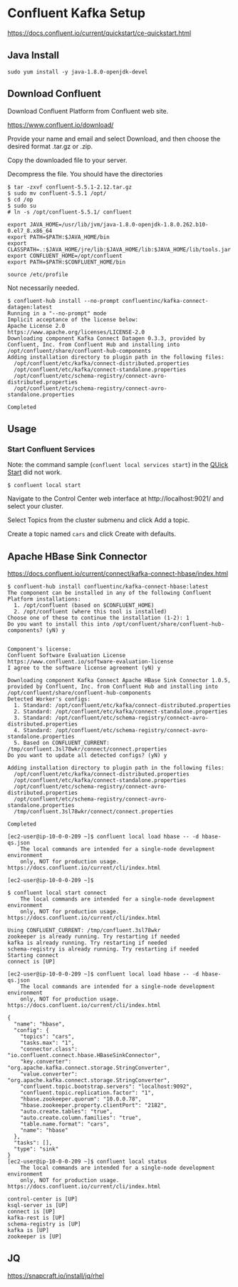 # Confluent Kafka Setup

https://docs.confluent.io/current/quickstart/ce-quickstart.html

## Java Install
```
sudo yum install -y java-1.8.0-openjdk-devel
```

## Download Confluent

Download Confluent Platform from Confluent web site.

https://www.confluent.io/download/

Provide your name and email and select Download, and then choose the desired format .tar.gz or .zip.

Copy the downloaded file to your server.

Decompress the file. You should have the directories

```
$ tar -zxvf confluent-5.5.1-2.12.tar.gz
$ sudo mv confluent-5.5.1 /opt/
$ cd /op
$ sudo su
# ln -s /opt/confluent-5.5.1/ confluent
```

```
export JAVA_HOME=/usr/lib/jvm/java-1.8.0-openjdk-1.8.0.262.b10-0.el7_8.x86_64
export PATH=$PATH:$JAVA_HOME/bin
export CLASSPATH=.:$JAVA_HOME/jre/lib:$JAVA_HOME/lib:$JAVA_HOME/lib/tools.jar
export CONFLUENT_HOME=/opt/confluent
export PATH=$PATH:$CONFLUENT_HOME/bin
```

```
source /etc/profile
```

Not necessarily needed.

```
$ confluent-hub install --no-prompt confluentinc/kafka-connect-datagen:latest
Running in a "--no-prompt" mode 
Implicit acceptance of the license below:  
Apache License 2.0 
https://www.apache.org/licenses/LICENSE-2.0 
Downloading component Kafka Connect Datagen 0.3.3, provided by Confluent, Inc. from Confluent Hub and installing into /opt/confluent/share/confluent-hub-components 
Adding installation directory to plugin path in the following files: 
  /opt/confluent/etc/kafka/connect-distributed.properties 
  /opt/confluent/etc/kafka/connect-standalone.properties 
  /opt/confluent/etc/schema-registry/connect-avro-distributed.properties 
  /opt/confluent/etc/schema-registry/connect-avro-standalone.properties 
 
Completed 
```
## Usage

### Start Confluent Services

Note: the command sample (`confluent local services start`) in the [QUick Start](https://docs.confluent.io/current/quickstart/ce-quickstart.html) did not work.
```
$ confluent local start
```

Navigate to the Control Center web interface at http://localhost:9021/ and select your cluster.

Select Topics from the cluster submenu and click Add a topic.

Create a topic named `cars` and click Create with defaults.

## Apache HBase Sink Connector

https://docs.confluent.io/current/connect/kafka-connect-hbase/index.html
```
$ confluent-hub install confluentinc/kafka-connect-hbase:latest
The component can be installed in any of the following Confluent Platform installations: 
  1. /opt/confluent (based on $CONFLUENT_HOME) 
  2. /opt/confluent (where this tool is installed) 
Choose one of these to continue the installation (1-2): 1
Do you want to install this into /opt/confluent/share/confluent-hub-components? (yN) y

 
Component's license: 
Confluent Software Evaluation License 
https://www.confluent.io/software-evaluation-license 
I agree to the software license agreement (yN) y

Downloading component Kafka Connect Apache HBase Sink Connector 1.0.5, provided by Confluent, Inc. from Confluent Hub and installing into /opt/confluent/share/confluent-hub-components 
Detected Worker's configs: 
  1. Standard: /opt/confluent/etc/kafka/connect-distributed.properties 
  2. Standard: /opt/confluent/etc/kafka/connect-standalone.properties 
  3. Standard: /opt/confluent/etc/schema-registry/connect-avro-distributed.properties 
  4. Standard: /opt/confluent/etc/schema-registry/connect-avro-standalone.properties 
  5. Based on CONFLUENT_CURRENT: /tmp/confluent.3sl78wkr/connect/connect.properties 
Do you want to update all detected configs? (yN) y

Adding installation directory to plugin path in the following files: 
  /opt/confluent/etc/kafka/connect-distributed.properties 
  /opt/confluent/etc/kafka/connect-standalone.properties 
  /opt/confluent/etc/schema-registry/connect-avro-distributed.properties 
  /opt/confluent/etc/schema-registry/connect-avro-standalone.properties 
  /tmp/confluent.3sl78wkr/connect/connect.properties 
 
Completed 
```

```
[ec2-user@ip-10-0-0-209 ~]$ confluent local load hbase -- -d hbase-qs.json
    The local commands are intended for a single-node development environment
    only, NOT for production usage. https://docs.confluent.io/current/cli/index.html

[ec2-user@ip-10-0-0-209 ~]$ 
```

```
$ confluent local start connect
    The local commands are intended for a single-node development environment
    only, NOT for production usage. https://docs.confluent.io/current/cli/index.html

Using CONFLUENT_CURRENT: /tmp/confluent.3sl78wkr
zookeeper is already running. Try restarting if needed
kafka is already running. Try restarting if needed
schema-registry is already running. Try restarting if needed
Starting connect
connect is [UP]
```

```
[ec2-user@ip-10-0-0-209 ~]$ confluent local load hbase -- -d hbase-qs.json
    The local commands are intended for a single-node development environment
    only, NOT for production usage. https://docs.confluent.io/current/cli/index.html

{
  "name": "hbase",
  "config": {
    "topics": "cars",
    "tasks.max": "1",
    "connector.class": "io.confluent.connect.hbase.HBaseSinkConnector",
    "key.converter": "org.apache.kafka.connect.storage.StringConverter",
    "value.converter": "org.apache.kafka.connect.storage.StringConverter",
    "confluent.topic.bootstrap.servers": "localhost:9092",
    "confluent.topic.replication.factor": "1",
    "hbase.zookeeper.quorum": "10.0.0.78",
    "hbase.zookeeper.property.clientPort": "2182",
    "auto.create.tables": "true",
    "auto.create.column.families": "true",
    "table.name.format": "cars",
    "name": "hbase"
  },
  "tasks": [],
  "type": "sink"
}
[ec2-user@ip-10-0-0-209 ~]$ confluent local status
    The local commands are intended for a single-node development environment
    only, NOT for production usage. https://docs.confluent.io/current/cli/index.html

control-center is [UP]
ksql-server is [UP]
connect is [UP]
kafka-rest is [UP]
schema-registry is [UP]
kafka is [UP]
zookeeper is [UP]
```

## JQ

https://snapcraft.io/install/jq/rhel
